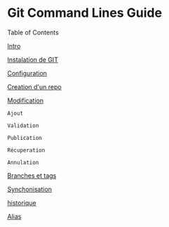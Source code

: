 # Git Command Lines Guide

Table of Contents

[Intro](https://github.com/cherifa-ghersi/GitCommandLinesGuide/master/README.md#intro)

[Instalation de GIT](https://github.com/cherifa-ghersi/GitCommandLinesGuide/README.md#installation)

[Configuration](https://github.com/cherifa-ghersi/GitCommandLinesGuide/README.md#configuration)

[Creation d'un repo](https://github.com/cherifa-ghersi/GitCommandLinesGuide/README.md#creation)

[Modification](https://github.com/cherifa-ghersi/GitCommandLinesGuide/README.md#modif)

    Ajout  

    Validation

    Publication

    Récuperation

    Annulation

[Branches et tags](https://github.com/cherifa-ghersi/GitCommandLinesGuide/README.md#branches&tags)

[Synchonisation](https://github.com/cherifa-ghersi/GitCommandLinesGuide/README.md#Synchonisation)

[historique](https://github.com/cherifa-ghersi/GitCommandLinesGuide/README.md#historique)

[Alias](https://github.com/cherifa-ghersi/GitCommandLinesGuide/README.md#alias)
